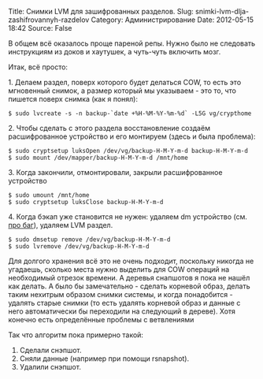 Title: Снимки LVM для зашифрованных разделов.
Slug: snimki-lvm-dlja-zashifrovannyh-razdelov
Category: Администрирование
Date: 2012-05-15 18:42
Source: False

В общем всё оказалось проще пареной репы. Нужно было не следовать инструкциям из доков и хаутушек, а чуть-чуть включить мозг.

Итак, всё просто:

1\. Делаем раздел, поверх которого будет делаться COW, то есть это мгновенный снимок, а размер который мы указываем - это то, что пишется поверх снимка (как я понял):

    $ sudo lvcreate -s -n backup-`date +%H-%M-%Y-%m-%d` -L5G vg/crypthome

2\. Чтобы сделать с этого раздела восстановление создаём расшифрованное устройство и его монтируем (здесь и была проблема):

    $ sudo cryptsetup luksOpen /dev/vg/backup-H-M-Y-m-d backup-H-M-Y-m-d
    $ sudo mount /dev/mapper/backup-H-M-Y-m-d /mnt/home

3\. Когда закончили, отмонтировали, закрыли расшифрованное устройство

    $ sudo umount /mnt/home
    $ sudo cryptsetup luksClose backup-H-M-Y-m-d

4\. Когда бэкап уже становится не нужен: удаляем dm устройство (см. [про баг](http://libc6.org/page/bag-s-udaleniem-ustrojstva-pod-lvm-snapshot)), удаляем LVM раздел.

    $ sudo dmsetup remove /dev/vg/backup-H-M-Y-m-d
    $ sudo lvremove /dev/vg/backup-H-M-Y-m-d

Для долгого хранения всё это не очень подходит, поскольку никогда не угадаешь, сколько места нужно выделить для COW операций на необходимый отрезок времени. А деревья снапшотов я пока не нашёл как делать. А было бы замечательно - сделать корневой образ, делать таким нехитрым образом снимки системы, и когда понадобится - удалять старые снимки  (то есть удалять корневой образ и данные с него автоматически бы переходили на следующий в дереве). Хотя конечно есть определённые проблемы с ветвлениями

Так что алгоритм пока примерно такой:

1. Сделали снэпшот.
2. Сняли данные (например при помощи rsnapshot).
3. Удалили снэпшот.
